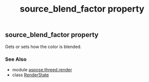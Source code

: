 ﻿---
title: source_blend_factor property
second_title: Aspose.3D for Python via .NET API References
description: 
type: docs
weight: 160
url: /python-net/aspose.threed.render/renderstate/source_blend_factor/
is_root: false
---

## source_blend_factor property


Gets or sets how the color is blended.

### See Also
* module [aspose.threed.render](../../)
* class [RenderState](/3d/python-net/aspose.threed.render/renderstate)
